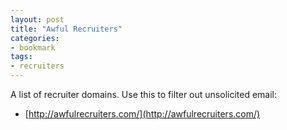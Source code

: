 ```yaml
---
layout: post
title: "Awful Recruiters"
categories:
- bookmark
tags:
- recruiters
---
```

A list of recruiter domains.  Use this to filter out unsolicited email:
* [http://awfulrecruiters.com/](http://awfulrecruiters.com/)
 
<!-- archive of the list, it looks like sam has pulled the list from github and I don't want to lose it...

3meconsulting.com
4teco.com
agilepartnersinc.com
aimconsulting.com
americanunit.com
andiamo-group.com
apc-services.com
api-recruiting.com
aplussearch.com
astreya.com
at-tech.com
avanitechsolutions.com
axiustek.com
baisys.com
baysidesolutions.com
bbgmanagement.com
bincsearch.com
boylstongroup.com
bravotech.com
brightonsearchgroup.com
burgeonits.com
captainrecruiter.com
capitalmarketsp.com
changepond.com
chiefpeople.com
css-llc.net
cybercoders.com
damagents.com
damcosoft.com
darpad.com
delphi-us.com
dinanrecruiting.com
disys.com
divensi.com
duranhcp.com
eaglerockrecruiting.com
elevaterg.com
encoress.com
epro-consulting.com
erpanderp.com
everestinc.com
expanxion.net
experis.com
gaits.com
greenesearch.com
gssinfotech.com
gttit.com
hireup.net
hitechrecruiting.com
hrgiants.com
identified.com
innosensesolutions.com
jinibot.com
jobspringpartners.com
jsgeeks.com
kbretz.com
kforce.com
kutirtech.com
looptwo.com
marlabs.com
mbg.com
modis.com
monetate.com
motionrecruitment.com
mriboise.com
newbees-it.com
nextekventures.com
npdglobal.com
omegasolutioninc.com
open-source-staffing.com
optimaitsolns.com
ownpointofsale.com
oxfordcorp.com
peakrecruit.com
peritoeleven.com
premiertechsf.com
questgroups.com
redrobotlabs.com
resourcis.com
redfishtech.com
rivierapartners.com
saksys.com
sevensteprpo.com
sigmaedge.com
silverkeyinc.com
silversearchinc.com
softsol.net
sptechpartners.com
staffcube.com
startupstaffing.com
staytop.com
strategic-staffing.com
strideandassociates.com
strotherconsulting.com
studio-search.com
surrex.com
sysdevit.com
talent4now.com
technisource.com
teknetex.com
teksystems.com
thebackplane.com
thebossgroup.com
trajectory.us.com
ttstechnology.com
turner.com
vgroupinc.com
vonchurch.com
vtrit.com
wirelessmobisolution.com
workbridgeassociates.com
xcreek.com

-->